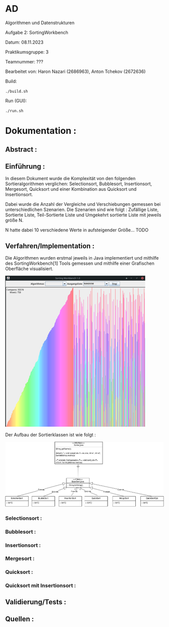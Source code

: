 # AD

Algorithmen und Datenstrukturen

Aufgabe 2: SortingWorkbench

Datum: 08.11.2023

Praktikumsgruppe: 3

Teamnummer: ???

Bearbeitet von: Haron Nazari (2686963), Anton Tchekov (2672636)

Build:

`./build.sh`

Run (GUI):

`./run.sh`


# Dokumentation :

## Abstract :

## Einführung :

In diesem Dokument wurde die Komplexität von den folgenden Sortieralgorithmen verglichen:
Selectionsort,
Bubblesort,
Insertionsort,
Mergesort,
Quicksort und einer Kombination aus Quicksort und Insertionsort.

Dabei wurde die Anzahl der Vergleiche und Verschiebungen gemessen bei unterschiedlichen Szenarien.
Die Szenarien sind wie folgt :
Zufällige Liste,
Sortierte Liste,
Teil-Sortierte Liste und
Umgekehrt sortierte Liste mit jeweils größe N.

N hatte dabei 10 verschiedene Werte in aufsteigender Größe... TODO

## Verfahren/Implementation :

Die Algorithmen wurden erstmal jeweils in Java implementiert und mithilfe des SortingWorkbench[1] Tools gemessen
und mithilfe einer Grafischen Oberfläche visualisiert.

![](GUIdemo.png)

Der Aufbau der Sortierklassen ist wie folgt :

![](UML.png)

### Selectionsort :

### Bubblesort :

### Insertionsort :

### Mergesort :

### Quicksort :

### Quicksort mit Insertionsort :



## Validierung/Tests :

## Quellen :

